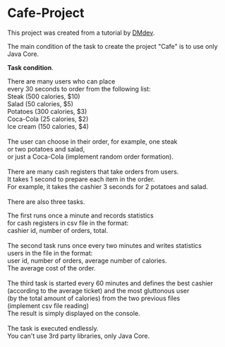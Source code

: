 # Cafe-Project

This project was created from a tutorial by <a href="https://youtu.be/FupraCHrD-w1" > DMdev</a>. <br>

The main condition of the task to create the project "Cafe" is to use only Java Core.<br>

**Task condition**.<br>

There are many users who can place<br>
every 30 seconds to order from the following list:<br>
Steak (500 calories, $10)<br>
Salad (50 calories, $5)<br>
Potatoes (300 calories, $3)<br>
Coca-Cola (25 calories, $2)<br>
Ice cream (150 calories, $4)<br>
<br>
The user can choose in their order, for example, one steak <br>
or two potatoes and salad, <br>
or just a Coca-Cola (implement random order formation).<br>
<br>
There are many cash registers that take orders from users. <br>
It takes 1 second to prepare each item in the order. <br>
For example, it takes the cashier 3 seconds for 2 potatoes and salad. <br>
<br>
There are also three tasks. <br>

The first runs once a minute and records statistics<br>
for cash registers in csv file in the format:<br>
cashier id, number of orders, total. <br>
<br>
The second task runs once every two minutes and writes statistics<br>
users in the file in the format:<br>
user id, number of orders, average number of calories. <br>
The average cost of the order. <br>
<br>
The third task is started every 60 minutes and defines the best cashier<br>
(according to the average ticket) and the most gluttonous user<br>
(by the total amount of calories) from the two previous files<br>
(implement csv file reading)<br>
The result is simply displayed on the console. <br>
<br>
The task is executed endlessly. <br>
You can't use 3rd party libraries, only Java Core.<br>
<br>

